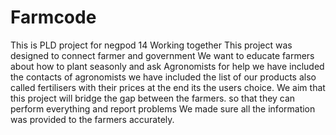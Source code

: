 # Farmcode
This is PLD project for negpod 14
Working together
This project was designed to connect farmer and government
We want to educate farmers
about how to plant seasonly 
and ask Agronomists for help
we have included the contacts of agronomists
we have included the list of our products also called fertilisers  with their prices 
at the end its the users choice.
We aim that this project will bridge the gap between the farmers.
so that they can perform everything and report problems
We made sure all the information was provided to the farmers accurately. 
